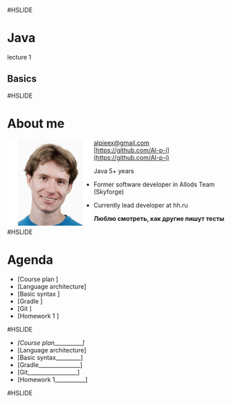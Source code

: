 #HSLIDE
# Java
lecture 1
## Basics

#HSLIDE
# About me
<img src="lecture01/presentation/assets/img/me.jpg" alt="me" style="width: 200px; float: left;"/>  

alpieex@gmail.com  
[https://github.com/Al-p-i](https://github.com/Al-p-i)  

Java 5+ years

- Former software developer in Allods Team (Skyforge)

- Currently lead developer at hh.ru
  

**Люблю смотреть, как другие пишут тесты**  

#HSLIDE
# Agenda
- [Course plan          ]
- [Language architecture]
- [Basic syntax         ]
- [Gradle               ]
- [Git                  ]
- [Homework 1           ]

#HSLIDE
- *[Course plan__________]*
- [Language architecture]
- [Basic syntax_________]
- [Gradle_______________]
- [Git__________________]
- [Homework 1___________]

#HSLIDE
